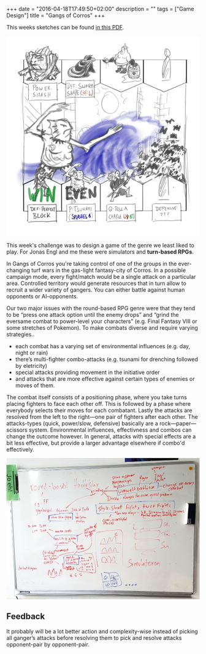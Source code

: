 +++
date = "2016-04-18T17:49:50+02:00"
description = ""
tags = ["Game Design"]
title = "Gangs of Corros"
+++

This weeks sketches can be found [in this PDF](/media/gangs_of_corros/sketches.pdf).

[![](/media/gangs_of_corros/preview.png)](/media/gangs_of_corros/sketches.pdf)

<!--more-->

This week's challenge was to design a game of the genre we least liked to play. For Jonas Engl and me these were simulators and **turn-based RPGs**.

In Gangs of Corros you're taking control of one of the groups in the ever-changing turf wars in the gas-light fantasy-city of Corros. In a possible campaign mode, every fight/match would be a single attack on a particular area. Controlled territory would generate resources that in turn allow to recruit a wider variety of gangers. You can either battle against human opponents or AI-opponents.

Our two major issues with the round-based RPG genre were that they tend to be “press one attack option until the enemy drops” and “grind the eversame combat to power-level your characters” (e.g. Final Fantasy VIII or some stretches of Pokemon). To make combats diverse and require varying strategies‥

- each combat has a varying set of environmental influences (e.g. day, night or rain)
- there’s multi-fighter combo-attacks (e.g. tsunami for drenching followed by eletricity)
- special attacks providing movement in the initiative order
- and attacks that are more effective against certain types of enemies or moves of them.

The combat itself consists of a positioning phase, where you take turns placing fighters to face each other off. This is followed by a phase where everybody selects their moves for each combatant. Lastly the attacks are resolved from the left to the right―one pair of fighters after each other. The attacks-types (quick, power/slow, defensive) basically are a rock—paper—scissors system. Environmental influences, effectivness and combos can change the outcome however. In
general, attacks with special effects are a bit less effective, but provide a larger advantage elsewhere if combo'd effectively.

![](/media/gangs_of_corros/hacknslay_whiteboard.jpg)

## Feedback

It probably will be a lot better action and complexity-wise instead of picking all ganger’s attacks before resolving them to pick and resolve attacks opponent-pair by opponent-pair.
